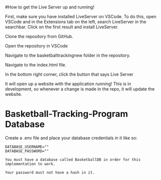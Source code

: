 #How to get the Live Server up and running!

First, make sure you have installed LiveServer on VSCode. To do this, open VSCode and in the Extensions tab on the left, search LiveServer in the searchbar. Click on the first result and install LiveServer.

Clone the repository from GitHub.

Open the repository in VSCode

Navigate to the basketballtrackingnew folder in the repository.

Navigate to the index.html file.

In the bottom right corner, click the button that says Live Server

It will open up a website with the application running! This is in development, so whenever a change is made in the repo, it will update the website. 

# Basketball-Tracking-Program Database
Create a .env file and place your database credentials in it like so:
```
DATABASE_USERNAME=""
DATABASE_PASSWORD=""

You must have a database called BasketballDB in order for this implementation to work.

Your password must not have a hash in it.
